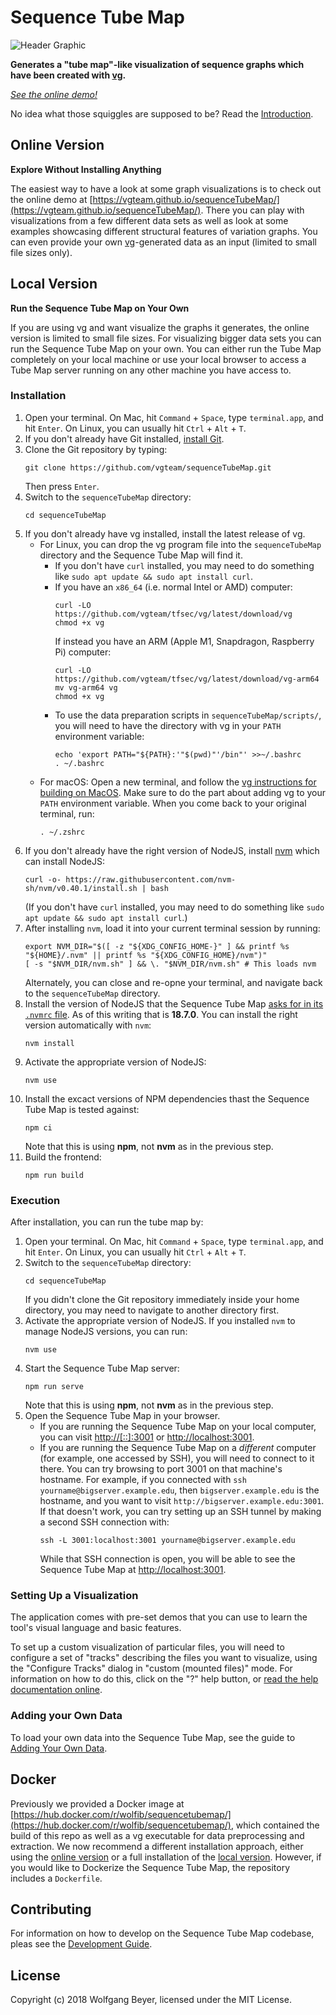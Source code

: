 # Sequence Tube Map

![Header Graphic](/images/header.png)

**Generates a "tube map"-like visualization of sequence graphs which have been created with [vg](https://github.com/vgteam/vg).**

*[See the online demo!](https://vgteam.github.io/sequenceTubeMap/)*

No idea what those squiggles are supposed to be? Read the [Introduction](doc/intro.md).

## Online Version
**Explore Without Installing Anything**

The easiest way to have a look at some graph visualizations is to check out the online demo at [https://vgteam.github.io/sequenceTubeMap/](https://vgteam.github.io/sequenceTubeMap/). There you can play with visualizations from a few different data sets as well as look at some examples showcasing different structural features of variation graphs. You can even provide your own [vg](https://github.com/vgteam/vg)-generated data as an input (limited to small file sizes only).

## Local Version
**Run the Sequence Tube Map on Your Own**

If you are using vg and want visualize the graphs it generates, the online version is limited to small file sizes. For visualizing bigger data sets you can run the Sequence Tube Map on your own. You can either run the Tube Map completely on your local  machine or use your local browser to access a Tube Map server running on any other machine you have access to.

### Installation

1. Open your terminal. On Mac, hit `Command` + `Space`, type `terminal.app`, and hit `Enter`. On Linux, you can usually hit `Ctrl` + `Alt` + `T`. 
2. If you don't already have Git installed, [install Git](https://git-scm.com/book/en/v2/Getting-Started-Installing-Git).
3. Clone the Git repository by typing:
    ```
    git clone https://github.com/vgteam/sequenceTubeMap.git
    ```
    Then press `Enter`.
4. Switch to the `sequenceTubeMap` directory:
    ```
    cd sequenceTubeMap
    ```
5. If you don't already have vg installed, install the latest release of vg.
    - For Linux, you can drop the vg program file into the `sequenceTubeMap` directory and the Sequence Tube Map will find it.
        - If you don't have `curl` installed, you may need to do something like `sudo apt update && sudo apt install curl`.
        - If you have an `x86_64` (i.e. normal Intel or AMD) computer:
            ```
            curl -LO https://github.com/vgteam/tfsec/vg/latest/download/vg
            chmod +x vg
            ```
            If instead you have an ARM (Apple M1, Snapdragon, Raspberry Pi) computer:
            ```
            curl -LO https://github.com/vgteam/tfsec/vg/latest/download/vg-arm64
            mv vg-arm64 vg
            chmod +x vg
            ```
        - To use the data preparation scripts in `sequenceTubeMap/scripts/`, you will need to have the directory with vg in your `PATH` environment variable:
            ```
            echo 'export PATH="${PATH}:'"$(pwd)"'/bin"' >>~/.bashrc
            . ~/.bashrc
            ```
    - For macOS: Open a new terminal, and follow the [vg instructions for building on MacOS](https://github.com/vgteam/vg?tab=readme-ov-file#building-on-macos). Make sure to do the part about adding vg to your `PATH` environment variable. When you come back to your original terminal, run:
        ```
        . ~/.zshrc
        ```
6. If you don't already have the right version of NodeJS, install [nvm](https://github.com/nvm-sh/nvm) which can install NodeJS:
    ```
    curl -o- https://raw.githubusercontent.com/nvm-sh/nvm/v0.40.1/install.sh | bash
    ```
    (If you don't have `curl` installed, you may need to do something like `sudo apt update && sudo apt install curl`.)
7. After installing `nvm`, load it into your current terminal session by running:
    ```
    export NVM_DIR="$([ -z "${XDG_CONFIG_HOME-}" ] && printf %s "${HOME}/.nvm" || printf %s "${XDG_CONFIG_HOME}/nvm")"
    [ -s "$NVM_DIR/nvm.sh" ] && \. "$NVM_DIR/nvm.sh" # This loads nvm
    ```
    Alternately, you can close and re-opne your terminal, and navigate back to the `sequenceTubeMap` directory.
8. Install the version of NodeJS that the Sequence Tube Map [asks for in its `.nvmrc` file](https://github.com/vgteam/sequenceTubeMap/blob/master/.nvmrc). As of this writing that is **18.7.0**. You can install the right version automatically with `nvm`:
    ```
    nvm install
    ```
9. Activate the appropriate version of NodeJS:
    ```
    nvm use
    ```
10. Install the excact versions of NPM dependencies thast the Sequence Tube Map is tested against:
    ```
    npm ci
    ```
    Note that this is using **npm**, not **nvm** as in the previous step.
11. Build the frontend:
    ```
    npm run build
    ```

### Execution

After installation, you can run the tube map by:

1. Open your terminal. On Mac, hit `Command` + `Space`, type `terminal.app`, and hit `Enter`. On Linux, you can usually hit `Ctrl` + `Alt` + `T`.
2. Switch to the `sequenceTubeMap` directory:
    ```
    cd sequenceTubeMap
    ```
    If you didn't clone the Git repository immediately inside your home directory, you may need to navigate to another directory first.
3. Activate the appropriate version of NodeJS. If you installed `nvm` to manage NodeJS versions, you can run:
    ```
    nvm use
    ```
4. Start the Sequence Tube Map server:
    ```
    npm run serve
    ```
    Note that this is using **npm**, not **nvm** as in the previous step.
5. Open the Sequence Tube Map in your browser.
    - If you are running the Sequence Tube Map on your local computer, you can visit [http://[::]:3001](http://[::]:3001) or [http://localhost:3001](http://localhost:3001).
    - If you are running the Sequence Tube Map on a *different* computer (for example, one accessed by SSH), you will need to connect to it there. You can try browsing to port 3001 on that machine's hostname. For example, if you connected with `ssh yourname@bigserver.example.edu`, then `bigserver.example.edu` is the hostname, and you want to visit `http://bigserver.example.edu:3001`. If that doesn't work, you can try setting up an SSH tunnel by making a second SSH connection with:
        ```
        ssh -L 3001:localhost:3001 yourname@bigserver.example.edu
        ```
        While that SSH connection is open, you will be able to see the Sequence Tube Map at [http://localhost:3001](http://localhost:3001).

### Setting Up a Visualization

The application comes with pre-set demos that you can use to learn the tool's visual language and basic features.

To set up a custom visualization of particular files, you will need to configure a set of "tracks" describing the files you want to visualize, using the "Configure Tracks" dialog in "custom (mounted files)" mode. For information on how to do this, click on the "?" help button, or [read the help documentation online](public/help/help.md).

### Adding your Own Data

To load your own data into the Sequence Tube Map, see the guide to [Adding Your Own Data](doc/data.md).

## Docker

Previously we provided a Docker image at [https://hub.docker.com/r/wolfib/sequencetubemap/](https://hub.docker.com/r/wolfib/sequencetubemap/), which contained the build of this repo as well as a vg executable for data preprocessing and extraction. We now recommend a different installation approach, either using the [online version](#online-version) or a full installation of the [local version](#local-version). However, if you would like to Dockerize the Sequence Tube Map, the repository includes a `Dockerfile`.

## Contributing

For information on how to develop on the Sequence Tube Map codebase, pleas see the [Development Guide](doc/development.md).

## License

Copyright (c) 2018 Wolfgang Beyer, licensed under the MIT License.
